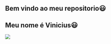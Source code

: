 ## Bem vindo ao meu repositorio😃

## Meu nome é Vinicius😃

![](https://media1.tenor.com/m/g9WRGLK3JSwAAAAd/dog-happy-dog.gif)
